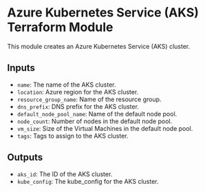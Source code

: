 # Azure Kubernetes Service (AKS) Terraform Module

This module creates an Azure Kubernetes Service (AKS) cluster.

## Inputs

- `name`: The name of the AKS cluster.
- `location`: Azure region for the AKS cluster.
- `resource_group_name`: Name of the resource group.
- `dns_prefix`: DNS prefix for the AKS cluster.
- `default_node_pool_name`: Name of the default node pool.
- `node_count`: Number of nodes in the default node pool.
- `vm_size`: Size of the Virtual Machines in the default node pool.
- `tags`: Tags to assign to the AKS cluster.

## Outputs

- `aks_id`: The ID of the AKS cluster.
- `kube_config`: The kube_config for the AKS cluster.
